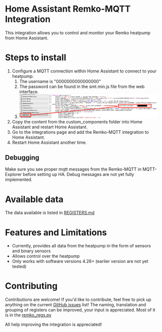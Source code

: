 # Home Assistant Remko-MQTT Integration

This integration allows you to control and monitor your Remko heatpump from Home Assistant. 

# Steps to install
1. Configure a MQTT connection within Home Assistant to connect to your heatpump.
   1. The username is "0000000000000000"
   2. The password can be found in the smt.min.js file from the web interface.
   3. ![smt.min.js](docs/smt.min.js.png)
2. Copy the content from the custom_components folder into Home Assistant and restart Home Assistant.
3. Go to the integrations page and add the Remko-MQTT integration to Home Assistant.
4. Restart Home Assistant another time.

## Debugging
Make sure you see proper mqtt messages from the Remko-MQTT in MQTT-Explorer before setting up HA.
Debug messages are not yet fully implemented.

# Available data
The data available is listed in [REGISTERS.md](https://github.com/Altrec/remko_mqtt-ha/blob/master/REGISTERS.md)

# Features and Limitations
- Currently, provides all data from the heatpump in the form of sensors and binary sensors
- Allows control over the heatpump
- Only works with software versions 4.26+ (earlier version are not yet tested)

# Contributing
Contributions are welcome! If you'd like to contribute, feel free to pick up anything on the current [GitHub issues](https://github.com/Altrec/remko_mqtt-ha/issues) list!
The naming, translation and grouping of registers can be improved, your input is appreciated. Most of it is in the [remko_regs.py](https://github.com/Altrec/remko_mqtt-ha/blob/master/custom_components/remko_mqtt/heatpump/remko_regs.py)  

All help improving the integration is appreciated!



